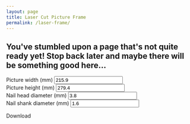 ```yaml
---
layout: page
title: Laser Cut Picture Frame
permalink: /laser-frame/
---
```


<h2>You've stumbled upon a page that's not quite ready yet! Stop back later and maybe there will be something good here...</h2>


Picture width (mm) <input type="text" id="frame-width-mm" name="frame-width-mm" value="215.9">
<br>
Picture height (mm) <input type="text" id="frame-height-mm" name="frame-height-mm" value="279.4">
<br>
Nail head diameter (mm) <input type="text" id="nail-head-diameter-mm" name="nail-head-diameter-mm" value="3.8">
<br>
Nail shank diameter (mm) <input type="text" id="nail-shank-diameter-mm" name="nail-shank-diameter-mm" value="1.6">

<a id="download">Download</a>

<svg id="laser-frame" height="1000mm" width="1000mm">
</svg>

<script src="https://cdnjs.cloudflare.com/ajax/libs/svg.js/3.1.2/svg.min.js"></script>
<script src="/laser-frame-js/main.js"></script>
